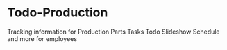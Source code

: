 # Todo-Production
Tracking information for Production Parts Tasks Todo Slideshow Schedule and more for employees
